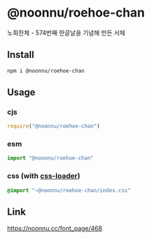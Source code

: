 # @noonnu/roehoe-chan
노회찬체 - 574번째 한글날을 기념해 만든 서체

## Install
```sh
npm i @noonnu/roehoe-chan
```
## Usage
### cjs
```js
require("@noonnu/roehoe-chan")
```
### esm
```js
import "@noonnu/roehoe-chan"
```
### css (with [css-loader](https://github.com/webpack-contrib/css-loader))
```css
@import "~@noonnu/roehoe-chan/index.css"
```

## Link
https://noonnu.cc/font_page/468
